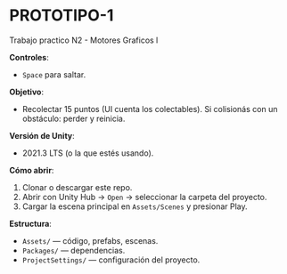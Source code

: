 # PROTOTIPO-1
Trabajo practico N2 - Motores Graficos l

**Controles**: 
- `Space` para saltar.

**Objetivo**:
- Recolectar 15 puntos (UI cuenta los colectables). Si colisionás con un obstáculo: perder y reinicia.

**Versión de Unity**:
- 2021.3 LTS (o la que estés usando).

**Cómo abrir**:
1. Clonar o descargar este repo.
2. Abrir con Unity Hub → `Open` → seleccionar la carpeta del proyecto.
3. Cargar la escena principal en `Assets/Scenes` y presionar Play.

**Estructura**:
- `Assets/` — código, prefabs, escenas.
- `Packages/` — dependencias.
- `ProjectSettings/` — configuración del proyecto.

